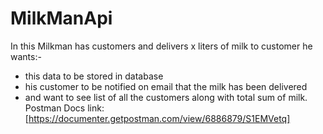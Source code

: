 # MilkManApi
In this Milkman has customers and  delivers x liters of milk to customer he wants:-<br>
* this data to be stored in database
* his customer to be notified on email that the milk has been delivered
* and want to see list of all the customers along with total sum of milk.
Postman Docs link: [https://documenter.getpostman.com/view/6886879/S1EMVetq]
